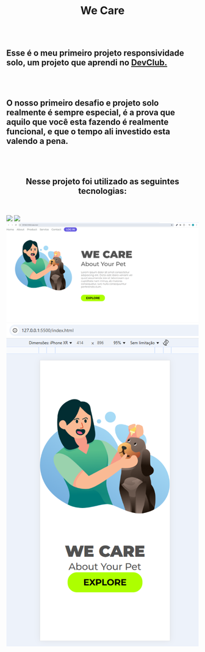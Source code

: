 <h1 align="center">
  We Care
</h1>
<br>
<br>
<h2>Esse é o meu primeiro projeto responsividade solo, um projeto que aprendi no <a href="https://rodolfomori.com.br/devclub">DevClub.</a></h2>
<br>
<br>
<h2>O nosso primeiro desafio e projeto solo realmente é sempre especial, é a prova que aquilo que você esta fazendo é realmente funcional, e que o tempo ali investido esta valendo a pena.</h2>
<br>
<br>
<h2 align="center">
  Nesse projeto foi utilizado as seguintes tecnologias:
</h2>
<br>
<br>
<img src="https://img.shields.io/badge/-HTML-E34F26?style=flat&logo=html5&logoColor=white"/>
<img src="https://img.shields.io/badge/-CSS3-1572B6?style=flat&logo=css3&logoColor=white"/>

<img src="https://github.com/Anderson3145/Responsividade-Solo/blob/master/assets/desktop.png?raw=true"/>
<img src="https://github.com/Anderson3145/Responsividade-Solo/blob/master/assets/mobile.png?raw=true"/>

